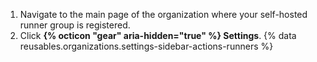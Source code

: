1. Navigate to the main page of the organization where your self-hosted runner group is registered.
1. Click **{% octicon "gear" aria-hidden="true" %} Settings**.
{% data reusables.organizations.settings-sidebar-actions-runners %}
